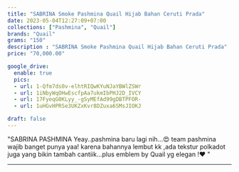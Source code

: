 ```yaml
---
title: "SABRINA Smoke Pashmina Quail Hijab Bahan Ceruti Prada"
date: 2023-05-04T12:27:09+07:00
collections: ["Pashmina", "Quail"]
brands: "Quail"
grams: "150"
description : "SABRINA Smoke Pashmina Quail Hijab Bahan Ceruti Prada"
price: "70,000.00"

google_drive:
  enable: true
  pics:
  - url: 1-Qfm7ds0v-elhtRIQwKYuNJaYBWlZSWr
  - url: 1iNbyWqOHwEscfpAa7ukmIbPHJ2D_IVCY
  - url: 17FyeqG0KLyy_-gSyMEfAd99gDBTPFOR-
  - url: 1uHGvHPRSe3UKZxKvr8DZuxa6SMsJIOKJ

draft: false
---
```


"SABRINA  PASHMINA
Yeay..pashmina baru lagi nih...😍 team pashmina wajib banget punya yaa! karena bahannya lembut kk ,ada tekstur polkadot juga yang bikin tambah cantiik...plus emblem by Quail yg elegan !❤️ "

---    
  
